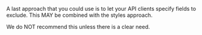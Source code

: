 A last approach that you could use is to let your API clients specify fields to exclude. This MAY be combined with the styles approach.

We do NOT recommend this unless there is a clear need.